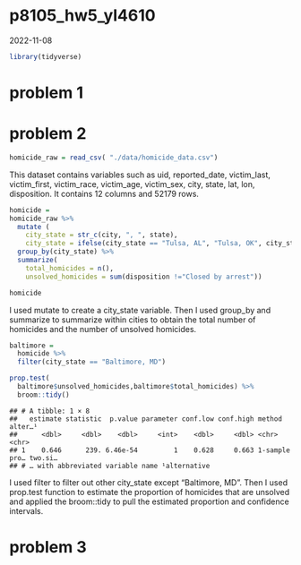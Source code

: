 p8105_hw5_yl4610
================
2022-11-08

``` r
library(tidyverse)
```

# problem 1

# problem 2

``` r
homicide_raw = read_csv( "./data/homicide_data.csv") 
```

This dataset contains variables such as uid, reported_date, victim_last,
victim_first, victim_race, victim_age, victim_sex, city, state, lat,
lon, disposition. It contains 12 columns and 52179 rows.

``` r
homicide = 
homicide_raw %>% 
  mutate (
    city_state = str_c(city, ", ", state),
    city_state = ifelse(city_state == "Tulsa, AL", "Tulsa, OK", city_state)) %>%
  group_by(city_state) %>% 
  summarize(
    total_homicides = n(),
    unsolved_homicides = sum(disposition !="Closed by arrest"))

homicide
```

I used mutate to create a city_state variable. Then I used group_by and
summarize to summarize within cities to obtain the total number of
homicides and the number of unsolved homicides.

``` r
baltimore = 
  homicide %>% 
  filter(city_state == "Baltimore, MD") 

prop.test(
  baltimore$unsolved_homicides,baltimore$total_homicides) %>% 
  broom::tidy()
```

    ## # A tibble: 1 × 8
    ##   estimate statistic  p.value parameter conf.low conf.high method        alter…¹
    ##      <dbl>     <dbl>    <dbl>     <int>    <dbl>     <dbl> <chr>         <chr>  
    ## 1    0.646      239. 6.46e-54         1    0.628     0.663 1-sample pro… two.si…
    ## # … with abbreviated variable name ¹​alternative

I used filter to filter out other city_state except “Baltimore, MD”.
Then I used prop.test function to estimate the proportion of homicides
that are unsolved and applied the broom::tidy to pull the estimated
proportion and confidence intervals.

# problem 3
